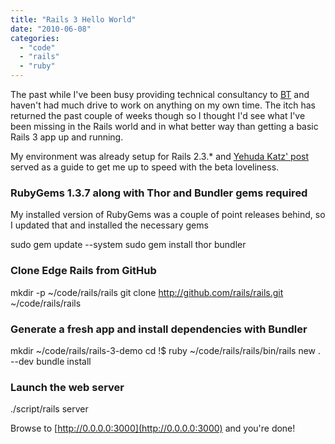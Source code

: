 ```yaml
---
title: "Rails 3 Hello World"
date: "2010-06-08"
categories: 
  - "code"
  - "rails"
  - "ruby"
---
```


The past while I've been busy providing technical consultancy to [BT](http://bt.com) and haven't had much drive to work on anything on my own time. The itch has returned the past couple of weeks though so I thought I'd see what I've been missing in the Rails world and in what better way than getting a basic Rails 3 app up and running.

My environment was already setup for Rails 2.3.\* and [Yehuda Katz' post](http://yehudakatz.com/2009/12/31/spinning-up-a-new-rails-app/) served as a guide to get me up to speed with the beta loveliness.

### RubyGems 1.3.7 along with Thor and Bundler gems required

My installed version of RubyGems was a couple of point releases behind, so I updated that and installed the necessary gems

sudo gem update --system
sudo gem install thor bundler

### Clone Edge Rails from GitHub

mkdir -p ~/code/rails/rails
git clone http://github.com/rails/rails.git ~/code/rails/rails

### Generate a fresh app and install dependencies with Bundler

mkdir ~/code/rails/rails-3-demo
cd !$
ruby ~/code/rails/rails/bin/rails new . --dev
bundle install

### Launch the web server

./script/rails server

Browse to [http://0.0.0.0:3000](http://0.0.0.0:3000) and you're done!
